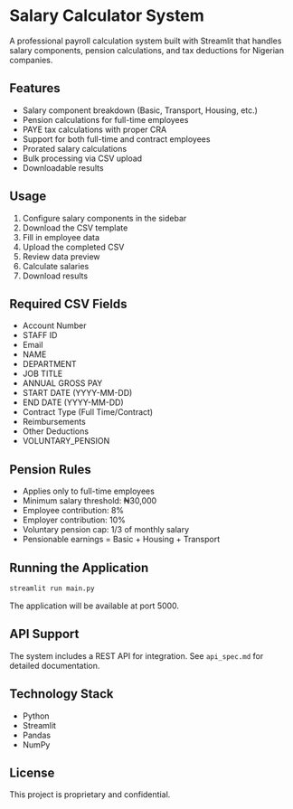 
# Salary Calculator System

A professional payroll calculation system built with Streamlit that handles salary components, pension calculations, and tax deductions for Nigerian companies.

## Features

- Salary component breakdown (Basic, Transport, Housing, etc.)
- Pension calculations for full-time employees
- PAYE tax calculations with proper CRA
- Support for both full-time and contract employees
- Prorated salary calculations
- Bulk processing via CSV upload
- Downloadable results

## Usage

1. Configure salary components in the sidebar
2. Download the CSV template
3. Fill in employee data
4. Upload the completed CSV
5. Review data preview
6. Calculate salaries
7. Download results

## Required CSV Fields

- Account Number
- STAFF ID
- Email
- NAME
- DEPARTMENT
- JOB TITLE
- ANNUAL GROSS PAY
- START DATE (YYYY-MM-DD)
- END DATE (YYYY-MM-DD)
- Contract Type (Full Time/Contract)
- Reimbursements
- Other Deductions
- VOLUNTARY_PENSION

## Pension Rules

- Applies only to full-time employees
- Minimum salary threshold: ₦30,000
- Employee contribution: 8%
- Employer contribution: 10%
- Voluntary pension cap: 1/3 of monthly salary
- Pensionable earnings = Basic + Housing + Transport

## Running the Application

```bash
streamlit run main.py
```

The application will be available at port 5000.

## API Support

The system includes a REST API for integration. See `api_spec.md` for detailed documentation.

## Technology Stack

- Python
- Streamlit
- Pandas
- NumPy

## License

This project is proprietary and confidential.

